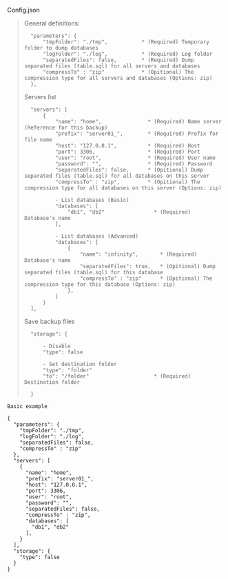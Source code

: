 Config.json

> General definitions:
>~~~~
>   "parameters": {
>       "tmpFolder": "./tmp",           * (Required) Temporary folder to dump databases
>       "logFolder": "./log",           * (Required) Log folder
>       "separatedFiles": false,        * (Required) Dump separated files (table.sql) for all servers and databases
>       "compressTo" : "zip"            * (Opitional) The compression type for all servers and databases (Options: zip)
>   },
>~~~~
> Servers list
>~~~~
>   "servers": [
>       {
>           "name": "home",               * (Required) Name server (Reference for this backup)
>           "prefix": "server01_",        * (Required) Prefix for file name
>           "host": "127.0.0.1",          * (Required) Host
>           "port": 3306,                 * (Required) Port
>           "user": "root",               * (Required) User name
>           "password": "",               * (Required) Password
>           "separatedFiles": false,      * (Opitional) Dump separated files (table.sql) for all databases on this server
>           "compressTo" : "zip",         * (Opitional) The compression type for all databases on this server (Options: zip)
>      
>           - List databases (Basic)
>           "databases": [                
>               "db1", "db2"                * (Required) Database's name
>           ],
>
>           - List databases (Advanced)
>           "databases": [                
>               {
>                   "name": "infinity",       * (Required) Database's name
>                   "separatedFiles": true,   * (Opitional) Dump separated files (table.sql) for this database
>                   "compressTo" : "zip"      * (Opitional) The compression type for this database (Options: zip)
>               },
>           ]
>       }
>   ],
> ~~~~
> Save backup files 
> ~~~~
>   "storage": {
> 
>       - Disable
>       "type": false  
> 
>       - Set destination folder
>       "type": "folder"
>       "to": "/folder"                     * (Required) Destination folder
> 
>   } 
> ~~~~

~~~~
Basic example
 
{
  "parameters": {
    "tmpFolder": "./tmp",
    "logFolder": "./log",
    "separatedFiles": false,
    "compressTo" : "zip"
  },
  "servers": [
    {
      "name": "home",
      "prefix": "server01_",
      "host": "127.0.0.1",
      "port": 3306,
      "user": "root",
      "password": "",
      "separatedFiles": false,
      "compressTo" : "zip",
      "databases": [
        "db1", "db2"
      ],
    }
  ],
  "storage": {
    "type": false
  } 
}
~~~~
